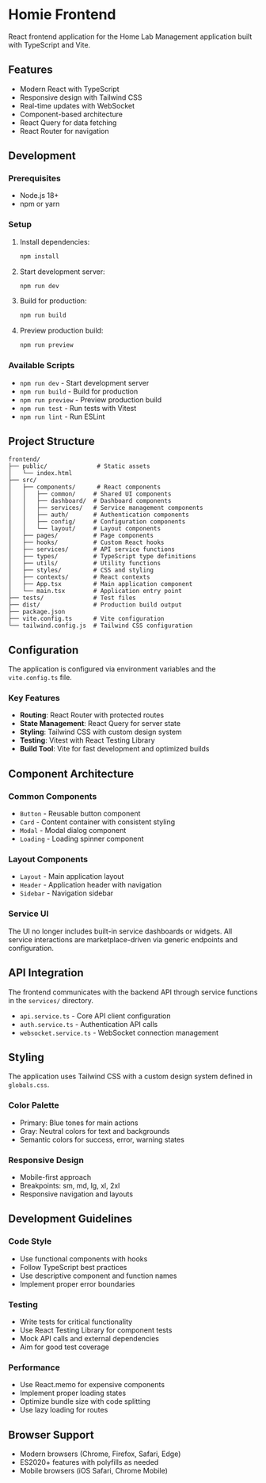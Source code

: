 # Homie Frontend

React frontend application for the Home Lab Management application built with TypeScript and Vite.

## Features

- Modern React with TypeScript
- Responsive design with Tailwind CSS
- Real-time updates with WebSocket
- Component-based architecture
- React Query for data fetching
- React Router for navigation

## Development

### Prerequisites

- Node.js 18+
- npm or yarn

### Setup

1. Install dependencies:
   ```bash
   npm install
   ```

2. Start development server:
   ```bash
   npm run dev
   ```

3. Build for production:
   ```bash
   npm run build
   ```

4. Preview production build:
   ```bash
   npm run preview
   ```

### Available Scripts

- `npm run dev` - Start development server
- `npm run build` - Build for production
- `npm run preview` - Preview production build
- `npm run test` - Run tests with Vitest
- `npm run lint` - Run ESLint

## Project Structure

```
frontend/
├── public/              # Static assets
│   └── index.html
├── src/
│   ├── components/      # React components
│   │   ├── common/     # Shared UI components
│   │   ├── dashboard/  # Dashboard components
│   │   ├── services/   # Service management components
│   │   ├── auth/       # Authentication components
│   │   ├── config/     # Configuration components
│   │   └── layout/     # Layout components
│   ├── pages/          # Page components
│   ├── hooks/          # Custom React hooks
│   ├── services/       # API service functions
│   ├── types/          # TypeScript type definitions
│   ├── utils/          # Utility functions
│   ├── styles/         # CSS and styling
│   ├── contexts/       # React contexts
│   ├── App.tsx         # Main application component
│   └── main.tsx        # Application entry point
├── tests/              # Test files
├── dist/               # Production build output
├── package.json
├── vite.config.ts      # Vite configuration
└── tailwind.config.js  # Tailwind CSS configuration
```

## Configuration

The application is configured via environment variables and the `vite.config.ts` file.

### Key Features

- **Routing**: React Router with protected routes
- **State Management**: React Query for server state
- **Styling**: Tailwind CSS with custom design system
- **Testing**: Vitest with React Testing Library
- **Build Tool**: Vite for fast development and optimized builds

## Component Architecture

### Common Components

- `Button` - Reusable button component
- `Card` - Content container with consistent styling
- `Modal` - Modal dialog component
- `Loading` - Loading spinner component

### Layout Components

- `Layout` - Main application layout
- `Header` - Application header with navigation
- `Sidebar` - Navigation sidebar

### Service UI

The UI no longer includes built-in service dashboards or widgets. All service interactions are marketplace-driven via generic endpoints and configuration.

## API Integration

The frontend communicates with the backend API through service functions in the `services/` directory.

- `api.service.ts` - Core API client configuration
- `auth.service.ts` - Authentication API calls
- `websocket.service.ts` - WebSocket connection management

## Styling

The application uses Tailwind CSS with a custom design system defined in `globals.css`.

### Color Palette

- Primary: Blue tones for main actions
- Gray: Neutral colors for text and backgrounds
- Semantic colors for success, error, warning states

### Responsive Design

- Mobile-first approach
- Breakpoints: sm, md, lg, xl, 2xl
- Responsive navigation and layouts

## Development Guidelines

### Code Style

- Use functional components with hooks
- Follow TypeScript best practices
- Use descriptive component and function names
- Implement proper error boundaries

### Testing

- Write tests for critical functionality
- Use React Testing Library for component tests
- Mock API calls and external dependencies
- Aim for good test coverage

### Performance

- Use React.memo for expensive components
- Implement proper loading states
- Optimize bundle size with code splitting
- Use lazy loading for routes

## Browser Support

- Modern browsers (Chrome, Firefox, Safari, Edge)
- ES2020+ features with polyfills as needed
- Mobile browsers (iOS Safari, Chrome Mobile)
